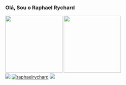 ### Olá, Sou o Raphael Rychard

<div>
    <img height=180em src="https://github-readme-stats.vercel.app/api?username=raphaelrychard&show_icons=true&theme=tokyonight">
    <img height=180em  src="https://github-readme-stats.vercel.app/api/top-langs/?username=raphaelrychard&layout=compact&theme=tokyonight">
</div>

<div>
    <a href="https://www.linkedin.com/in/raphaelrychard/" target="_blank"><img src="https://img.shields.io/badge/LinkedIn-0077B5?style=for-the-badge&logo=linkedin&logoColor=white"></a>
    <a href="https://t.me/raphaelrychard"><img src="https://img.shields.io/badge/Telegram-2CA5E0?style=for-the-badge&logo=telegram&logoColor=white" alt="raphaelrychard"></a>
    <a href="mailto:raph.rych@gmail.com" alt="raphaelrychard"><img src="https://img.shields.io/badge/Gmail-D14836?style=for-the-badge&logo=gmail&logoColor=white" </img></a>
    
</div>
